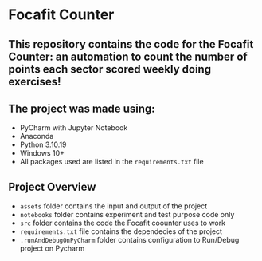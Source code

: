 # Focafit Counter

## This repository contains the code for the Focafit Counter: an automation to count the number of points each sector scored weekly doing exercises!

## The project was made using:
- PyCharm with Jupyter Notebook
- Anaconda
- Python 3.10.19
- Windows 10+
- All packages used are listed in the `requirements.txt` file

## Project Overview
- `assets` folder contains the input and output of the project
- `notebooks` folder contains experiment and test purpose code only
- `src` folder contains the code the Focafit coounter uses to work
- `requirements.txt` file contains the dependecies of the project
- `.runAndDebugOnPyCharm` folder contains configuration to Run/Debug project on Pycharm